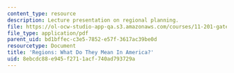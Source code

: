 ```yaml
---
content_type: resource
description: Lecture presentation on regional planning.
file: https://ol-ocw-studio-app-qa.s3.amazonaws.com/courses/11-201-gateway-to-the-profession-of-planning-fall-2010/8ebcdc88e945f2711acf740ad793729a_MIT11_201F10_ses5_slides.pdf
file_type: application/pdf
parent_uid: bd1bffec-c3e5-7852-e57f-3617ac39be0d
resourcetype: Document
title: 'Regions: What Do They Mean In America?'
uid: 8ebcdc88-e945-f271-1acf-740ad793729a
---
```

